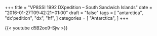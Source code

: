 +++
title = "VP8SSI 1992 DXpedition – South Sandwich Islands"
date = "2016-01-27T09:42:21+01:00"
draft = "false"
tags = [
    "antarctica",
    "dx'pedition",
    "dx",
    "hf",
]
categories = [
    "Antarctica",
]
+++

{{< youtube d5B2oo9-Sjw >}}

